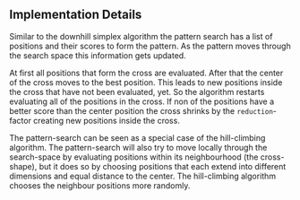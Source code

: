 ## Implementation Details

Similar to the downhill simplex algorithm the pattern search has a list of positions and their scores to form the pattern. As the pattern moves through the search space this information gets updated.

At first all positions that form the cross are evaluated. After that the center of the cross moves
to the best position. This leads to new positions inside the cross that have not been
evaluated, yet. So the algorithm restarts evaluating all of the positions in the cross. If non of the positions have a better score than the center position the cross shrinks by the `reduction`-factor creating new positions inside the cross.

The pattern-search can be seen as a special case of the hill-climbing algorithm. The pattern-search will also try to move locally through the search-space by evaluating positions within its neighbourhood (the cross-shape), but it does so by choosing positions that each extend into different dimensions and equal distance to the center. The hill-climbing algorithm chooses the neighbour positions more randomly.
